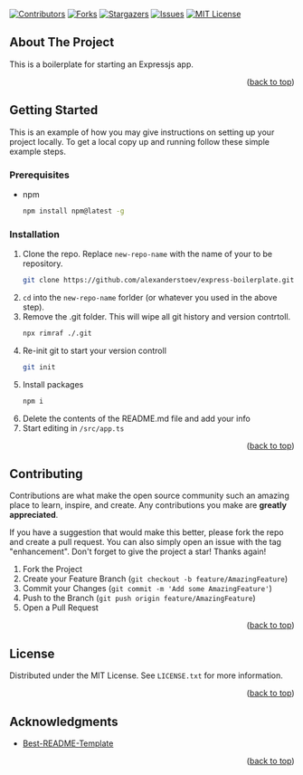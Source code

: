 <!-- Improved compatibility of back to top link: See: https://github.com/othneildrew/Best-README-Template/pull/73 -->

<a name="readme-top"></a>

<!--
*** Thanks for checking out the Best-README-Template. If you have a suggestion
*** that would make this better, please fork the repo and create a pull request
*** or simply open an issue with the tag "enhancement".
*** Don't forget to give the project a star!
*** Thanks again! Now go create something AMAZING! :D
-->

<!-- PROJECT SHIELDS -->
<!--
*** I'm using markdown "reference style" links for readability.
*** Reference links are enclosed in brackets [ ] instead of parentheses ( ).
*** See the bottom of this document for the declaration of the reference variables
*** for contributors-url, forks-url, etc. This is an optional, concise syntax you may use.
*** https://www.markdownguide.org/basic-syntax/#reference-style-links
-->

[![Contributors][contributors-shield]][contributors-url]
[![Forks][forks-shield]][forks-url]
[![Stargazers][stars-shield]][stars-url]
[![Issues][issues-shield]][issues-url]
[![MIT License][license-shield]][license-url]

<!-- ABOUT THE PROJECT -->

## About The Project

This is a boilerplate for starting an Expressjs app.

<p align="right">(<a href="#readme-top">back to top</a>)</p>

<!-- GETTING STARTED -->

## Getting Started

This is an example of how you may give instructions on setting up your project locally.
To get a local copy up and running follow these simple example steps.

### Prerequisites

- npm
  ```sh
  npm install npm@latest -g
  ```

### Installation

1. Clone the repo. Replace `new-repo-name` with the name of your to be repository.
   ```sh
   git clone https://github.com/alexanderstoev/express-boilerplate.git new-repo-name
   ```
2. `cd` into the `new-repo-name` forlder (or whatever you used in the above step). 
3. Remove the .git folder. This will wipe all git history and version contrtoll.
   ```sh
   npx rimraf ./.git
   ```
4. Re-init git to start your version controll
   ```sh
   git init
   ```
5. Install packages
    ```sh
    npm i
    ```
6. Delete the contents of the README.md file and add your info
7. Start editing in `/src/app.ts`
<p align="right">(<a href="#readme-top">back to top</a>)</p>

<!-- CONTRIBUTING -->

## Contributing

Contributions are what make the open source community such an amazing place to learn, inspire, and create. Any contributions you make are **greatly appreciated**.

If you have a suggestion that would make this better, please fork the repo and create a pull request. You can also simply open an issue with the tag "enhancement".
Don't forget to give the project a star! Thanks again!

1. Fork the Project
2. Create your Feature Branch (`git checkout -b feature/AmazingFeature`)
3. Commit your Changes (`git commit -m 'Add some AmazingFeature'`)
4. Push to the Branch (`git push origin feature/AmazingFeature`)
5. Open a Pull Request

<p align="right">(<a href="#readme-top">back to top</a>)</p>

<!-- LICENSE -->

## License

Distributed under the MIT License. See `LICENSE.txt` for more information.

<p align="right">(<a href="#readme-top">back to top</a>)</p>

<!-- ACKNOWLEDGMENTS -->

## Acknowledgments

- [Best-README-Template](https://github.com/othneildrew/Best-README-Template)


<p align="right">(<a href="#readme-top">back to top</a>)</p>

<!-- MARKDOWN LINKS & IMAGES -->
<!-- https://www.markdownguide.org/basic-syntax/#reference-style-links -->

[contributors-shield]: https://img.shields.io/github/contributors/alexanderstoev/express-boilerplate.svg?style=for-the-badge
[contributors-url]: https://github.com/alexanderstoev/express-boilerplate/graphs/contributors
[forks-shield]: https://img.shields.io/github/forks/alexanderstoev/express-boilerplate.svg?style=for-the-badge
[forks-url]: https://github.com/alexanderstoev/express-boilerplate/network/members
[stars-shield]: https://img.shields.io/github/stars/alexanderstoev/express-boilerplate.svg?style=for-the-badge
[stars-url]: https://github.com/alexanderstoev/express-boilerplate/stargazers
[issues-shield]: https://img.shields.io/github/issues/alexanderstoev/express-boilerplate.svg?style=for-the-badge
[issues-url]: https://github.com/alexanderstoev/express-boilerplate/issues
[license-shield]: https://img.shields.io/github/license/alexanderstoev/express-boilerplate.svg?style=for-the-badge
[license-url]: https://github.com/alexanderstoev/express-boilerplate/blob/master/LICENSE.txt
